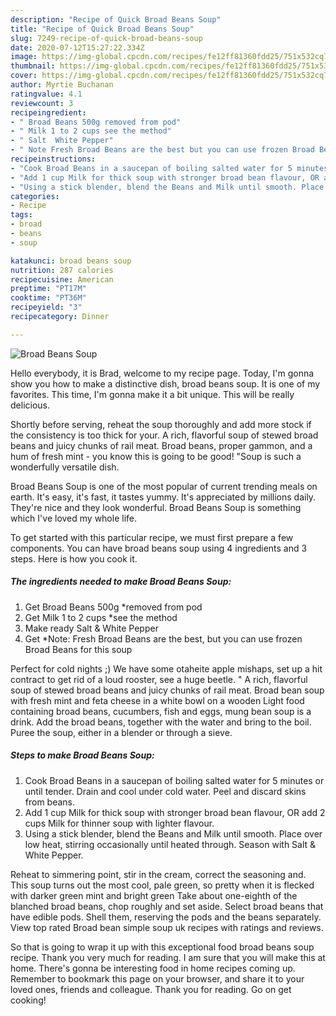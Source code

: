 ```yaml
---
description: "Recipe of Quick Broad Beans Soup"
title: "Recipe of Quick Broad Beans Soup"
slug: 7249-recipe-of-quick-broad-beans-soup
date: 2020-07-12T15:27:22.334Z
image: https://img-global.cpcdn.com/recipes/fe12ff81360fdd25/751x532cq70/broad-beans-soup-recipe-main-photo.jpg
thumbnail: https://img-global.cpcdn.com/recipes/fe12ff81360fdd25/751x532cq70/broad-beans-soup-recipe-main-photo.jpg
cover: https://img-global.cpcdn.com/recipes/fe12ff81360fdd25/751x532cq70/broad-beans-soup-recipe-main-photo.jpg
author: Myrtie Buchanan
ratingvalue: 4.1
reviewcount: 3
recipeingredient:
- " Broad Beans 500g removed from pod"
- " Milk 1 to 2 cups see the method"
- " Salt  White Pepper"
- " Note Fresh Broad Beans are the best but you can use frozen Broad Beans for this soup"
recipeinstructions:
- "Cook Broad Beans in a saucepan of boiling salted water for 5 minutes or until tender. Drain and cool under cold water. Peel and discard skins from beans."
- "Add 1 cup Milk for thick soup with stronger broad bean flavour, OR add 2 cups Milk for thinner soup with lighter flavour."
- "Using a stick blender, blend the Beans and Milk until smooth. Place over low heat, stirring occasionally until heated through. Season with Salt &amp; White Pepper."
categories:
- Recipe
tags:
- broad
- beans
- soup

katakunci: broad beans soup 
nutrition: 287 calories
recipecuisine: American
preptime: "PT17M"
cooktime: "PT36M"
recipeyield: "3"
recipecategory: Dinner

---
```



![Broad Beans Soup](https://img-global.cpcdn.com/recipes/fe12ff81360fdd25/751x532cq70/broad-beans-soup-recipe-main-photo.jpg)

Hello everybody, it is Brad, welcome to my recipe page. Today, I'm gonna show you how to make a distinctive dish, broad beans soup. It is one of my favorites. This time, I'm gonna make it a bit unique. This will be really delicious.

Shortly before serving, reheat the soup thoroughly and add more stock if the consistency is too thick for your. A rich, flavorful soup of stewed broad beans and juicy chunks of rail meat. Broad beans, proper gammon, and a hum of fresh mint - you know this is going to be good! &#34;Soup is such a wonderfully versatile dish.

Broad Beans Soup is one of the most popular of current trending meals on earth. It's easy, it's fast, it tastes yummy. It's appreciated by millions daily. They're nice and they look wonderful. Broad Beans Soup is something which I've loved my whole life.


To get started with this particular recipe, we must first prepare a few components. You can have broad beans soup using 4 ingredients and 3 steps. Here is how you cook it.

<!--inarticleads1-->

##### The ingredients needed to make Broad Beans Soup:

1. Get  Broad Beans 500g *removed from pod
1. Get  Milk 1 to 2 cups *see the method
1. Make ready  Salt &amp; White Pepper
1. Get  *Note: Fresh Broad Beans are the best, but you can use frozen Broad Beans for this soup


Perfect for cold nights ;) We have some otaheite apple mishaps, set up a hit contract to get rid of a loud rooster, see a huge beetle. &#34; A rich, flavorful soup of stewed broad beans and juicy chunks of rail meat. Broad bean soup with fresh mint and feta cheese in a white bowl on a wooden Light food containing broad beans, cucumbers, fish and eggs, mung bean soup is a drink. Add the broad beans, together with the water and bring to the boil. Puree the soup, either in a blender or through a sieve. 

<!--inarticleads2-->

##### Steps to make Broad Beans Soup:

1. Cook Broad Beans in a saucepan of boiling salted water for 5 minutes or until tender. Drain and cool under cold water. Peel and discard skins from beans.
1. Add 1 cup Milk for thick soup with stronger broad bean flavour, OR add 2 cups Milk for thinner soup with lighter flavour.
1. Using a stick blender, blend the Beans and Milk until smooth. Place over low heat, stirring occasionally until heated through. Season with Salt &amp; White Pepper.


Reheat to simmering point, stir in the cream, correct the seasoning and. This soup turns out the most cool, pale green, so pretty when it is flecked with darker green mint and bright green Take about one-eighth of the blanched broad beans, chop roughly and set aside. Select broad beans that have edible pods. Shell them, reserving the pods and the beans separately. View top rated Broad bean simple soup uk recipes with ratings and reviews. 

So that is going to wrap it up with this exceptional food broad beans soup recipe. Thank you very much for reading. I am sure that you will make this at home. There's gonna be interesting food in home recipes coming up. Remember to bookmark this page on your browser, and share it to your loved ones, friends and colleague. Thank you for reading. Go on get cooking!
